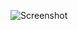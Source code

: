 ![Screenshot](https://raw.githubusercontent.com/Cryakl/Ultimate-RAT-Collection/refs/heads/main/Boer/Boer%208.1/Screenshot.png)
